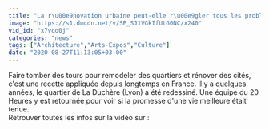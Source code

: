 ```yaml
---
title: "La r\u00e9novation urbaine peut-elle r\u00e9gler tous les probl\u00e8mes ?"
image: "https://s1.dmcdn.net/v/SP_SJ1VGkIfUtG0NC/x240"
vid_id: "x7vqo0j"
categories: "news"
tags: ["Architecture","Arts-Expos","Culture"]
date: "2020-08-27T11:13:05+03:00"
---
```

Faire tomber des tours pour remodeler des quartiers et rénover des cités, c'est une recette appliquée depuis longtemps en France. Il y a quelques années, le quartier de La Duchère (Lyon) a été redessiné. Une équipe du 20 Heures y est retournée pour voir si la promesse d'une vie meilleure était tenue.  <br>Retrouver toutes les infos sur la vidéo sur : 
